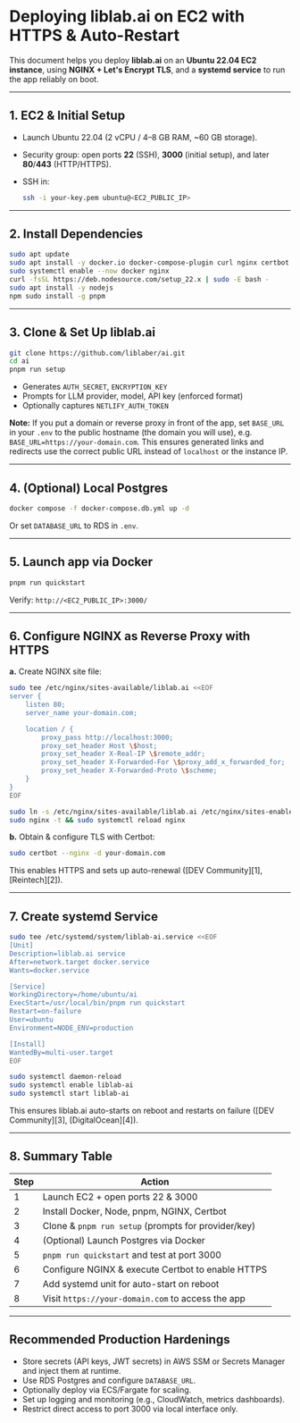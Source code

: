 # Deploying liblab.ai on EC2 with HTTPS & Auto-Restart

This document helps you deploy **liblab.ai** on an **Ubuntu 22.04 EC2 instance**, using **NGINX + Let's Encrypt TLS**, and a **systemd service** to run the app reliably on boot.

---

## 1. EC2 & Initial Setup

- Launch Ubuntu 22.04 (2 vCPU / 4–8 GB RAM, \~60 GB storage).
- Security group: open ports **22** (SSH), **3000** (initial setup), and later **80**/**443** (HTTP/HTTPS).
- SSH in:

  ```bash
  ssh -i your-key.pem ubuntu@<EC2_PUBLIC_IP>
  ```

---

## 2. Install Dependencies

```bash
sudo apt update
sudo apt install -y docker.io docker-compose-plugin curl nginx certbot python3-certbot-nginx
sudo systemctl enable --now docker nginx
curl -fsSL https://deb.nodesource.com/setup_22.x | sudo -E bash -
sudo apt install -y nodejs
npm sudo install -g pnpm
```

---

## 3. Clone & Set Up liblab.ai

```bash
git clone https://github.com/liblaber/ai.git
cd ai
pnpm run setup
```

- Generates `AUTH_SECRET`, `ENCRYPTION_KEY`
- Prompts for LLM provider, model, API key (enforced format)
- Optionally captures `NETLIFY_AUTH_TOKEN`

**Note:** If you put a domain or reverse proxy in front of the app, set `BASE_URL` in your `.env` to the public hostname (the domain you will use), e.g. `BASE_URL=https://your-domain.com`. This ensures generated links and redirects use the correct public URL instead of `localhost` or the instance IP.

---

## 4. (Optional) Local Postgres

```bash
docker compose -f docker-compose.db.yml up -d
```

Or set `DATABASE_URL` to RDS in `.env`.

---

## 5. Launch app via Docker

```bash
pnpm run quickstart
```

Verify: `http://<EC2_PUBLIC_IP>:3000/`

---

## 6. Configure NGINX as Reverse Proxy with HTTPS

**a.** Create NGINX site file:

```bash
sudo tee /etc/nginx/sites-available/liblab.ai <<EOF
server {
    listen 80;
    server_name your-domain.com;

    location / {
        proxy_pass http://localhost:3000;
        proxy_set_header Host \$host;
        proxy_set_header X-Real-IP \$remote_addr;
        proxy_set_header X-Forwarded-For \$proxy_add_x_forwarded_for;
        proxy_set_header X-Forwarded-Proto \$scheme;
    }
}
EOF

sudo ln -s /etc/nginx/sites-available/liblab.ai /etc/nginx/sites-enabled/
sudo nginx -t && sudo systemctl reload nginx
```

**b.** Obtain & configure TLS with Certbot:

```bash
sudo certbot --nginx -d your-domain.com
```

This enables HTTPS and sets up auto-renewal ([DEV Community][1], [Reintech][2]).

---

## 7. Create systemd Service

```bash
sudo tee /etc/systemd/system/liblab-ai.service <<EOF
[Unit]
Description=liblab.ai service
After=network.target docker.service
Wants=docker.service

[Service]
WorkingDirectory=/home/ubuntu/ai
ExecStart=/usr/local/bin/pnpm run quickstart
Restart=on-failure
User=ubuntu
Environment=NODE_ENV=production

[Install]
WantedBy=multi-user.target
EOF

sudo systemctl daemon-reload
sudo systemctl enable liblab-ai
sudo systemctl start liblab-ai
```

This ensures liblab.ai auto-starts on reboot and restarts on failure ([DEV Community][3], [DigitalOcean][4]).

---

## 8. Summary Table

| Step | Action                                              |
| ---- | --------------------------------------------------- |
| 1    | Launch EC2 + open ports 22 & 3000                   |
| 2    | Install Docker, Node, pnpm, NGINX, Certbot          |
| 3    | Clone & `pnpm run setup` (prompts for provider/key) |
| 4    | (Optional) Launch Postgres via Docker               |
| 5    | `pnpm run quickstart` and test at port 3000         |
| 6    | Configure NGINX & execute Certbot to enable HTTPS   |
| 7    | Add systemd unit for auto-start on reboot           |
| 8    | Visit `https://your-domain.com` to access the app   |

---

## Recommended Production Hardenings

- Store secrets (API keys, JWT secrets) in AWS SSM or Secrets Manager and inject them at runtime.
- Use RDS Postgres and configure `DATABASE_URL`.
- Optionally deploy via ECS/Fargate for scaling.
- Set up logging and monitoring (e.g., CloudWatch, metrics dashboards).
- Restrict direct access to port 3000 via local interface only.
